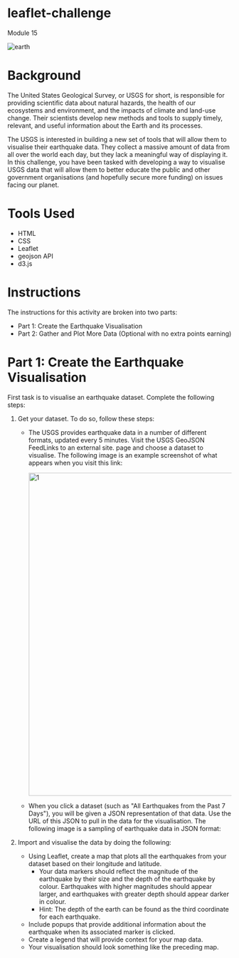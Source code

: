 # leaflet-challenge
Module 15

![earth](https://github.com/user-attachments/assets/ff9d810f-67b4-4b71-824f-d74a48a710c7)


# Background
The United States Geological Survey, or USGS for short, is responsible for providing scientific data about natural hazards, the health of our ecosystems and environment, and the impacts of climate and land-use change. Their scientists develop new methods and tools to supply timely, relevant, and useful information about the Earth and its processes.

The USGS is interested in building a new set of tools that will allow them to visualise their earthquake data. They collect a massive amount of data from all over the world each day, but they lack a meaningful way of displaying it. In this challenge, you have been tasked with developing a way to visualise USGS data that will allow them to better educate the public and other government organisations (and hopefully secure more funding) on issues facing our planet.

# Tools Used
 - HTML
 - CSS
 - Leaflet
 - geojson API
 - d3.js

# Instructions
The instructions for this activity are broken into two parts:
  - Part 1: Create the Earthquake Visualisation
  - Part 2: Gather and Plot More Data (Optional with no extra points earning)

# Part 1: Create the Earthquake Visualisation

First task is to visualise an earthquake dataset. Complete the following steps:
1. Get your dataset. To do so, follow these steps:
   - The USGS provides earthquake data in a number of different formats, updated every 5 minutes. Visit the USGS GeoJSON FeedLinks to an external site. page and choose a dataset to visualise. The following image is an example screenshot of what appears when you visit this link:

     <img width="725" alt="1" src="https://github.com/user-attachments/assets/2336fbf1-6fb0-436e-93df-d6ad7a85bc43">

     
   - When you click a dataset (such as "All Earthquakes from the Past 7 Days"), you will be given a JSON representation of that data. Use the URL of this JSON to pull in the data for the visualisation. The following image is a sampling of earthquake data in JSON format:



2. Import and visualise the data by doing the following:
   - Using Leaflet, create a map that plots all the earthquakes from your dataset based on their longitude and latitude.
      - Your data markers should reflect the magnitude of the earthquake by their size and the depth of the earthquake by colour. Earthquakes with higher magnitudes should 
        appear larger, and earthquakes with greater depth should appear darker in colour.
      - Hint: The depth of the earth can be found as the third coordinate for each earthquake.
   - Include popups that provide additional information about the earthquake when its associated marker is clicked.
   - Create a legend that will provide context for your map data.
   - Your visualisation should look something like the preceding map.

